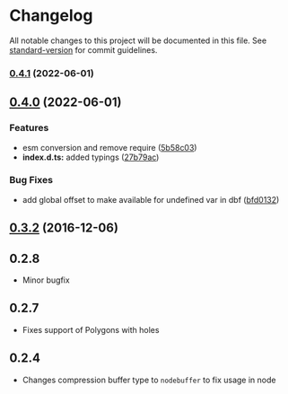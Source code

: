# Changelog

All notable changes to this project will be documented in this file. See [standard-version](https://github.com/conventional-changelog/standard-version) for commit guidelines.

### [0.4.1](https://github.com/CalebM1987/shp-write/compare/v0.4.0...v0.4.1) (2022-06-01)

## [0.4.0](https://github.com/CalebM1987/shp-write/compare/v0.3.3...v0.4.0) (2022-06-01)


### Features

* esm conversion and remove require ([5b58c03](https://github.com/CalebM1987/shp-write/commit/5b58c038ec2d676c44ca9b8c539fb09de9f5575d))
* **index.d.ts:** added typings ([27b79ac](https://github.com/CalebM1987/shp-write/commit/27b79ac48c17461b62b88d9631f8ed1d68fdf113))


### Bug Fixes

* add global offset to make available for undefined var in dbf ([bfd0132](https://github.com/CalebM1987/shp-write/commit/bfd0132d7b554a030280ff99250d4a9bf23c9e55))

<a name="0.3.2"></a>
## [0.3.2](https://github.com/mapbox/shp-write/compare/v0.3.1...v0.3.2) (2016-12-06)



## 0.2.8

* Minor bugfix

## 0.2.7

* Fixes support of Polygons with holes

## 0.2.4

* Changes compression buffer type to `nodebuffer` to fix usage in node
